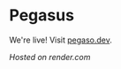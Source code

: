 # Pegasus

<p>We're live! Visit <a href="http://www.pegaso.dev/" target="_blank">pegaso.dev</a>.</p>

*Hosted on render.com*
